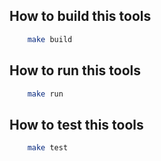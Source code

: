 ## How to build this tools

```sh
    make build
```

## How to run this tools

```sh
    make run
```


## How to test this tools

```sh
    make test
```
